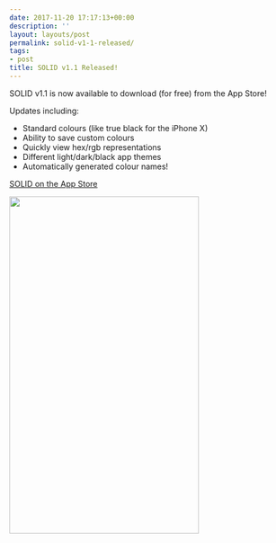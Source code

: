 ```yaml
---
date: 2017-11-20 17:17:13+00:00
description: ''
layout: layouts/post
permalink: solid-v1-1-released/
tags:
- post
title: SOLID v1.1 Released!
---
```


<p>SOLID v1.1 is now available to download (for free) from the App Store!</p>
<p>Updates including:</p>
<ul>
<li>Standard colours (like true black for the iPhone X)</li>
<li>Ability to save custom colours</li>
<li>Quickly view hex/rgb representations</li>
<li>Different light/dark/black app themes</li>
<li>Automatically generated colour names!</li>
</ul>
<p><a href="https://itunes.apple.com/us/app/solid-wallpaper-generator/id1297022179?ls=1&amp;mt=8">SOLID on the App Store</a></p>
<p><img loading="lazy" src="https://chrishannah.me/wp-content/uploads/2017/11/e0ba348792-1.jpg" width="337" height="600" /></p>